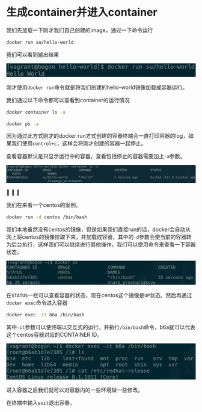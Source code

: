 # 生成container并进入container

我们先加载一下刚才我们自己创建的image，通过一下命令运行

```bash
docker run su/hello-world
```

我们可以看到输出结果

![](../.gitbook/assets/docker-run.png)

刚才使用`docker run`命令就是将我们创建的hello-world镜像加载成容器运行。

我们通过以下命令都可以查看到container的运行情况

```bash
docker container ls -a
```

```bash
docker ps -a
```

因为通过此方式刚才的docker run方式创建的容器终端会一直打印容器的log，如果我们使用`control+c`，这样会将刚才创建的容器一起停止。

查看容器默认是只显示运行中的容器，查看包括停止的容器需要加上`-a`参数。

![](../.gitbook/assets/docker-container-ls.png)

🍔 🍔 🍔 

我们在来看一个centos的案例。

```bash
docker run -d centos /bin/bash
```

我们本地虽然没有centos的镜像，但是如果我们直接run的话，docker会自动从网上将centos的镜像拉取下来，并加载成容器，其中的`-d`参数会使当前的容器转为后台执行，这样我们可以继续进行其他操作，我们可以使用命令来查看一下容器状态。

![](../.gitbook/assets/docker-centos-ps.png)

在`STATUS`一栏可以查看容器的状态，现在centos这个镜像是`UP`状态。然后再通过`docker exec`命令进入容器

```bash
docker exec -it b6a /bin/bash
```

其中`-it`参数可以使终端以交互式的运行，并执行`/bin/bash`命令，b6a就可以代表这个centos容器对应的CONTAINER ID。

![](../.gitbook/assets/centos-ls.png)

进入容器之后我们就可以对容器内的一些环境做一些修改。

在终端中输入`exit`退出容器。

